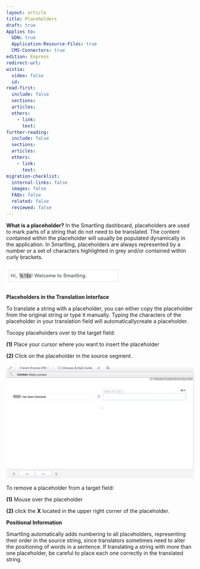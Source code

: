 ```yaml
---
layout: article
title: Placeholders
draft: true
Applies to:
  GDN: true
  Application-Resource-Files: true
  CMS-Connectors: true
edition: Express
redirect-url:
wistia:
  video: false
  id:
read-first:
  include: false
  sections:
  articles:
  others:
    - link:
      text:
further-reading:
  include: false
  sections:
  articles:
  others:
    - link:
      text:
migration-checklist:
  internal-links: false
  images: false
  FAQs: false
  related: false
  reviewed: false
---
```



**What is a placeholder?** In the Smartling dashboard, placeholders are used to mark parts of a string that do not need to be translated. The content contained within the placeholder will usually be populated dynamically in the application. In Smartling, placeholders are always represented by a number or a set of characters highlighted in grey and/or contained within curly brackets.

![](/uploads/versions/smartling___translations_management-1---x----302-59x---.png)

**Placeholders in the Translation Interface**

To translate a string with a placeholder, you can either copy the placeholder from the original string or type it manually. Typing the characters of the placeholder in your translation field will automaticallycreate a placeholder.

Tocopy placeholders over to the target field:

**(1)** Place your cursor where you want to insert the placeholder

**(2)** Click on the placeholder in the source segment.

![](/uploads/versions/placeholder3---x----1230-748x---.gif)

To remove a placeholder from a target field:

**(1)** Mouse over the placeholder

**(2)** click the **X** located in the upper right corner of the placeholder.

**Positional Information**

Smartling automatically adds numbering to all placeholders, representing their order in the source string, since translators sometimes need to alter the positioning of words in a sentence. If translating a string with more than one placeholder, be careful to place each one correctly in the translated string.